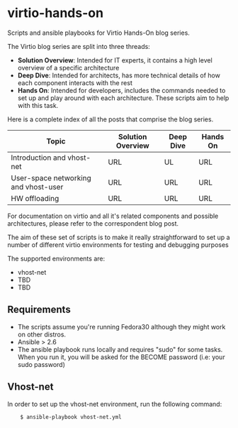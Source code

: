 # virtio-hands-on
Scripts and ansible playbooks for Virtio Hands-On blog series.

The Virtio blog series are split into three threads:

 - **Solution Overview**: Intended for IT experts, it contains a high level overview of a specific architecture
 - **Deep Dive**: Intended for architects, has more technical details of how each component interacts with the rest
 - **Hands On**: Intended for developers, includes the commands needed to set up and play around with each architecture. These scripts aim to help with this task.

Here is a complete index of all the posts that comprise the blog series.


| Topic                                | Solution Overview | Deep Dive | Hands On |
|--------------------------------------|-------------------|-----------|----------|
| Introduction and vhost-net           | URL               | UL        | URL      |
| User-space networking and vhost-user | URL               | URL       | URL      |
| HW offloading                        | URL               | URL       | URL      |



For documentation on virtio and all it's related components and possible architectures, please refer to the correspondent blog post.

The aim of these set of scripts is to make it really straightforward to set up
a number of different virtio environments for testing and debugging purposes

The supported environments are:

- vhost-net
- TBD
- TBD


## Requirements
- The scripts assume you're running Fedora30 although they might work on other distros.
- Ansible > 2.6
- The ansible playbook runs locally and requires "sudo" for some tasks. When you run it,
you will be asked for the BECOME password (i.e: your sudo password)

## Vhost-net
In order to set up the vhost-net environment, run the following command:

```
    $ ansible-playbook vhost-net.yml
```